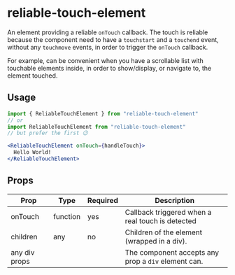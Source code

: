 # reliable-touch-element

An element providing a reliable `onTouch` callback.
The touch is reliable because the component need to have a `touchstart` and a `touchend` event, without any `touchmove` events, in order to trigger the `onTouch` callback.

For example, can be convenient when you have a scrollable list with touchable elements inside, in order to show/display, or navigate to, the element touched.

## Usage

```jsx
import { ReliableTouchElement } from "reliable-touch-element"
// or
import ReliableTouchElement from "reliable-touch-element"
// but prefer the first 😉

<ReliableTouchElement onTouch={handleTouch}>
  Hello World!
</ReliableTouchElement>
```

## Props

| Prop          | Type     | Required | Description                                         |
| ------------- | -------- | -------- | --------------------------------------------------- |
| onTouch       | function | yes      | Callback triggered when a real touch is detected    |
| children      | any      | no       | Children of the element (wrapped in a div).         |
| any div props |          |          | The component accepts any prop a `div` element can. |
